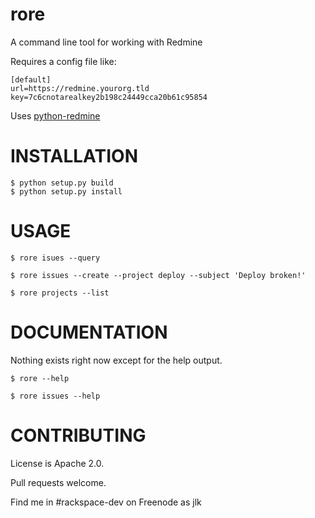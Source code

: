 rore
=======

A command line tool for working with Redmine

Requires a config file like:
```
[default]
url=https://redmine.yourorg.tld
key=7c6cnotarealkey2b198c24449cca20b61c95854
```

Uses [python-redmine](https://github.com/maxtepkeev/python-redmine)

INSTALLATION
============

```
$ python setup.py build
$ python setup.py install
```

USAGE
=====

```
$ rore isues --query
```
```
$ rore issues --create --project deploy --subject 'Deploy broken!'
```
```
$ rore projects --list
```

DOCUMENTATION
=============


Nothing exists right now except for the help output.
```
$ rore --help
```
```
$ rore issues --help
```

CONTRIBUTING
============

License is Apache 2.0.

Pull requests welcome.

Find me in #rackspace-dev on Freenode as jlk
